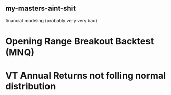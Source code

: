 ## my-masters-aint-shit
financial modeling (probably very very bad)

#  Opening Range Breakout Backtest (MNQ)
#  VT Annual Returns not folling normal distribution
